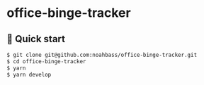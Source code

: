 # office-binge-tracker

## 🚀 Quick start

```sh
$ git clone git@github.com:noahbass/office-binge-tracker.git
$ cd office-binge-tracker
$ yarn
$ yarn develop
```
